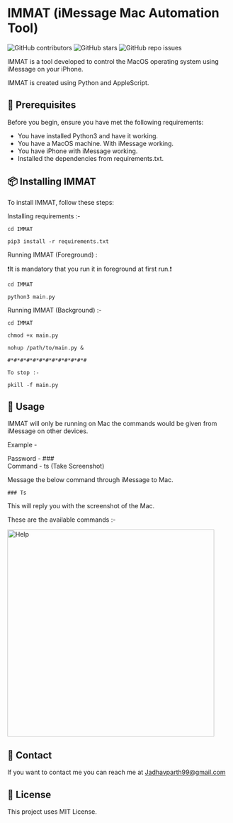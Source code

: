 # IMMAT (iMessage Mac Automation Tool)

<!--- These are examples. See https://shields.io for others or to customize this set of shields. You might want to include dependencies, project status and licence info here --->
![GitHub contributors](https://img.shields.io/github/contributors/ParthJadhav/IMMAT)
![GitHub stars](https://img.shields.io/github/stars/ParthJadhav/IMMAT)
![GitHub repo issues](https://img.shields.io/github/issues/ParthJadhav/IMMAT?label=issues)

IMMAT is a tool developed to control the MacOS operating system using iMessage on your iPhone.

IMMAT is created using Python and AppleScript.

## 🔖 Prerequisites

Before you begin, ensure you have met the following requirements:
<!--- These are just example requirements. Add, duplicate or remove as required --->
* You have installed Python3 and have it working.
* You have a MacOS machine. With iMessage working.
* You have iPhone with iMessage working.
* Installed the dependencies from requirements.txt.

## 📦 Installing IMMAT

To install IMMAT, follow these steps:

Installing requirements :-
```
cd IMMAT

pip3 install -r requirements.txt
```

Running IMMAT (Foreground) :

❗️It is mandatory that you run it in foreground at first run.❗
```
cd IMMAT

python3 main.py
```

Running IMMAT (Background) :-
```
cd IMMAT

chmod +x main.py

nohup /path/to/main.py &

#*#*#*#*#*#*#*#*#*#*#*#*#

To stop :-

pkill -f main.py
```

## 🦋 Usage

IMMAT will only be running on Mac the commands would be given from iMessage on other devices.

Example - 

Password - ###\
Command - ts (Take Screenshot)

Message the below command through iMessage to Mac.
```
### Ts
```

This will reply you with the screenshot of the Mac.

These are the available commands :-

<img width="467" alt="Help" src="https://user-images.githubusercontent.com/42001064/117529945-33c17a00-aff8-11eb-8530-57f49f346265.png">

## 📱 Contact

If you want to contact me you can reach me at Jadhavparth99@gmail.com

## 📄 License
<!--- If you're not sure which open license to use see https://choosealicense.com/--->

This project uses MIT License.

